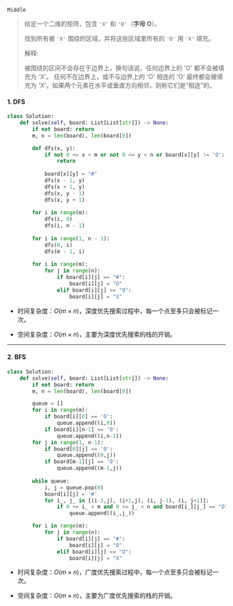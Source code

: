 `Middle`

> 给定一个二维的矩阵，包含 `'X'` 和 `'O'`（**字母 O**）。
>
> 找到所有被 `'X'` 围绕的区域，并将这些区域里所有的 `'O'` 用 `'X'` 填充。
>
> 解释:
>
> 被围绕的区间不会存在于边界上，换句话说，任何边界上的 'O' 都不会被填充为 'X'。 任何不在边界上，或不与边界上的 'O' 相连的 'O' 最终都会被填充为 'X'。如果两个元素在水平或垂直方向相邻，则称它们是“相连”的。
>

#### 1.  DFS

```python
class Solution:
    def solve(self, board: List[List[str]]) -> None:
        if not board: return
        m, n = len(board), len(board[0])

        def dfs(x, y):
            if not 0 <= x < m or not 0 <= y < n or board[x][y] != 'O':
                return
            
            board[x][y] = "#"
            dfs(x - 1, y)
            dfs(x + 1, y)
            dfs(x, y - 1)
            dfs(x, y + 1)
        
        for i in range(m):
            dfs(i, 0)
            dfs(i, n - 1)
        
        for i in range(1, n - 1):
            dfs(0, i)
            dfs(m - 1, i)
        
        for i in range(m):
            for j in range(n):
                if board[i][j] == "#":
                    board[i][j] = "O"
                elif board[i][j] == "O":
                    board[i][j] = "X"
```

- 时间复杂度：$O(m \times n)$，深度优先搜索过程中，每一个点至多只会被标记一次。

- 空间复杂度：$O(m \times n)$，主要为深度优先搜索的栈的开销。

---

#### 2. BFS

```python
class Solution:
    def solve(self, board: List[List[str]]) -> None:
        if not board: return
        m, n = len(board), len(board[0])

        queue = []
        for i in range(m):
            if board[i][0] == 'O':
                queue.append((i,0))
            if board[i][n-1] == 'O':
                queue.append((i,n-1))
        for j in range(1, n-1):
            if board[0][j] == 'O':
                queue.append((0,j))
            if board[m-1][j] == 'O':
                queue.append((m-1,j))
        
        while queue:
            i, j = queue.pop(0)
            board[i][j] = '#'
            for i_, j_ in [(i-1,j), (i+1,j), (i, j-1), (i, j+1)]:
                if 0 <= i_ < m and 0 <= j_ < n and board[i_][j_] == "O":
                    queue.append((i_,j_))

        for i in range(m):
            for j in range(n):
                if board[i][j] == "#":
                    board[i][j] = "O"
                elif board[i][j] == "O":
                    board[i][j] = "X" 
```

- 时间复杂度：$O(m \times n)$，广度优先搜索过程中，每一个点至多只会被标记一次。

- 空间复杂度：$O(m \times n)$，主要为广度优先搜索的栈的开销。